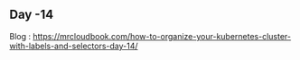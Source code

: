 ## Day -14 

Blog : https://mrcloudbook.com/how-to-organize-your-kubernetes-cluster-with-labels-and-selectors-day-14/
